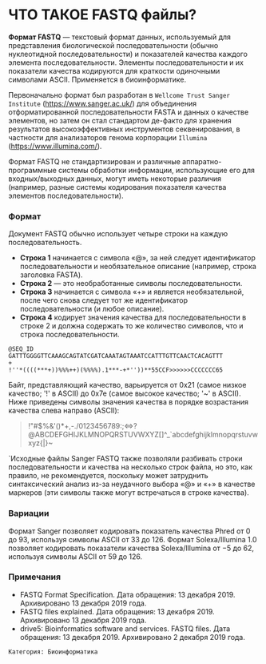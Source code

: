 # ЧТО ТАКОЕ FASTQ файлы?

**Формат FASTQ** — текстовый формат данных, используемый для представления биологической последовательности (обычно нуклеотидной последовательности) и показателей качества каждого элемента последовательности. Элементы последовательности и их показатели качества кодируются для краткости одиночными символами ASCII. Применяется в биоинформатике.

Первоначально формат был разработан в `Wellcome Trust Sanger Institute` (https://www.sanger.ac.uk/) для объединения отформатированной последовательности FASTA и данных о качестве элементов, но затем он стал стандартом де-факто для хранения результатов высокоэффективных инструментов секвенирования, в частности для анализаторов генома корпорации `Illumina` (https://www.illumina.com/).

Формат FASTQ не стандартизирован и различные аппаратно-программные системы обработки информации, использующие его для входных/выходных данных, могут иметь некоторые различия (например, разные системы кодирования показателя качества элементов последовательности).

### Формат
Документ FASTQ обычно использует четыре строки на каждую последовательность.

- **Строка 1** начинается с символа «@», за ней следует идентификатор последовательности и необязательное описание (например, строка заголовка FASTA).
- **Строка 2** — это необработанные символы последовательности.
- **Строка 3** начинается с символа «+» и является необязательной, после чего снова следует тот же идентификатор последовательности (и любое описание).
- **Строка 4** кодирует значения качества для последовательности в строке 2 и должна содержать то же количество символов, что и строка последовательности.

```
@SEQ_ID
GATTTGGGGTTCAAAGCAGTATCGATCAAATAGTAAATCCATTTGTTCAACTCACAGTTT
+
!''*((((***+))%%%++)(%%%%).1***-+*''))**55CCF>>>>>>CCCCCCC65
```

Байт, представляющий качество, варьируется от 0x21 (самое низкое качество; '!' в ASCII) до 0x7e (самое высокое качество; '~' в ASCII). Ниже приведены символы значения качества в порядке возрастания качества слева направо (ASCII):

> !"#$%&'()*+,-./0123456789:;<=>?@ABCDEFGHIJKLMNOPQRSTUVWXYZ[\]^_`abcdefghijklmnopqrstuvwxyz{|}~  

`Исходные файлы Sanger FASTQ также позволяли разбивать строки последовательности и качества на несколько строк файла, но это, как правило, не рекомендуется, поскольку может затруднить синтаксический анализ из-за неудачного выбора «@» и «+» в качестве маркеров (эти символы также могут встречаться в строке качества).

### Вариации
Формат Sanger позволяет кодировать показатель качества Phred от 0 до 93, используя символы ASCII от 33 до 126.
Формат Solexa/Illumina 1.0 позволяет кодировать показатели качества Solexa/Illumina от −5 до 62, используя символы ASCII от 59 до 126.
### Примечания
- FASTQ Format Specification. Дата обращения: 13 декабря 2019. Архивировано 13 декабря 2019 года.
- FASTQ files explained. Дата обращения: 13 декабря 2019. Архивировано 13 декабря 2019 года.
- drive5: Bioinformatics software and services. FASTQ files. Дата обращения: 13 декабря 2019. Архивировано 2 декабря 2019 года.

`Категория: Биоинформатика`
